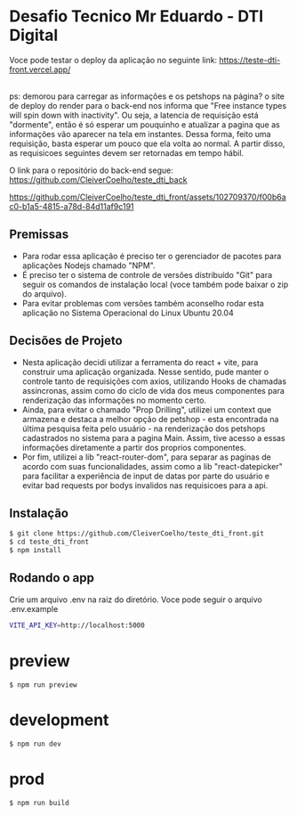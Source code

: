 # Desafio Tecnico Mr Eduardo - DTI Digital

Voce pode testar o deploy da aplicação no seguinte link: https://teste-dti-front.vercel.app/ <br/> <br/>

ps: demorou para carregar as informações e os petshops na página? o site de deploy do render para o back-end nos informa que "Free instance types will spin down with inactivity". Ou seja, a latencia de requisição está "dormente", então é só esperar um pouquinho e atualizar a pagina que as informações vão aparecer na tela em instantes. Dessa forma, feito uma requisição, basta esperar um pouco que ela volta ao normal. A partir disso, as requisicoes seguintes devem ser retornadas em tempo hábil.

O link para o repositório do back-end segue: https://github.com/CleiverCoelho/teste_dti_back



https://github.com/CleiverCoelho/teste_dti_front/assets/102709370/f00b6ac0-b1a5-4815-a78d-84d11af9c191




## Premissas
- Para rodar essa aplicação é preciso ter o gerenciador de pacotes para aplicações Nodejs chamado "NPM". 
- É preciso ter o sistema de controle de versões distribuído "Git" para seguir os comandos de instalação local (voce também pode baixar o zip do arquivo). 
- Para evitar problemas com versões também aconselho rodar esta aplicação no Sistema Operacional do Linux Ubuntu 20.04

## Decisões de Projeto
- Nesta aplicação decidi utilizar a ferramenta do react + vite, para construir uma aplicação organizada. Nesse sentido, pude manter o controle tanto de requisições com axios, utilizando Hooks de chamadas assincronas, assim como do ciclo de vida dos meus componentes para renderização das informações no momento certo.
- Ainda, para evitar o chamado "Prop Drilling", utilizei um context que armazena e destaca a melhor opção de petshop - esta encontrada na última pesquisa feita pelo usuário - na renderização dos petshops cadastrados no sistema para a pagina Main. Assim, tive acesso a essas informações diretamente a partir dos proprios componentes.
- Por fim, utilizei a lib "react-router-dom", para separar as paginas de acordo com suas funcionalidades, assim como a lib "react-datepicker" para facilitar a experiência de input de datas por parte do usuário e evitar bad requests por bodys invalidos nas requisicoes para a api.


## Instalação

```bash
$ git clone https://github.com/CleiverCoelho/teste_dti_front.git
$ cd teste_dti_front
$ npm install
```

## Rodando o app

Crie um arquivo .env na raiz do diretório. Voce pode seguir o arquivo .env.example
```bash
VITE_API_KEY=http://localhost:5000
```
# preview
`$ npm run preview`

# development
`$ npm run dev`

# prod
`$ npm run build`
